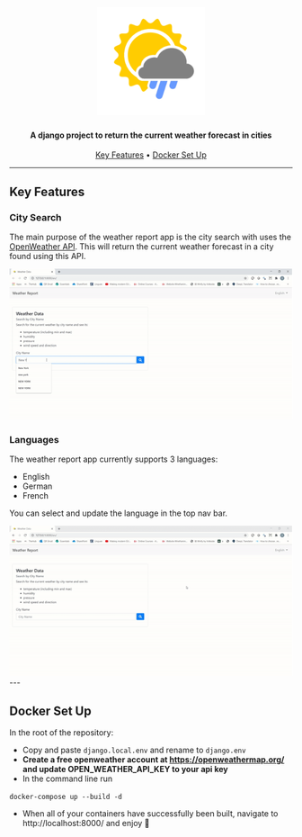 <h1 align="center">
  <br>
  <img src="weatherreport/static/icons/android-chrome-192x192.png" alt="Weather Report" width="192">
  <br>
</h1>

<h4 align="center">
    A django project to return the current weather forecast in cities
</h4>

<p align="center">
  <a href="#key-features">Key Features</a> •
  <a href="#docker-set-up">Docker Set Up</a>
</p>

---

## Key Features

### City Search
The main purpose of the weather report app is the city search with uses the <a href="https://openweathermap.org/api">OpenWeather API</a>. This will return the current weather forecast in a city found using this API.<br>

<img src="weatherreport/static/readme/city-search.gif" alt="City Search Demo" width="750">

### Languages
The weather report app currently supports 3 languages:
- English
- German
- French

You can select and update the language in the top nav bar.<br>

<img src="weatherreport/static/readme/language.gif" alt="Language Demo" width="750">
---

## Docker Set Up

In the root of the repository:
- Copy and paste `django.local.env` and rename to `django.env`
- <b>Create a free openweather account at https://openweathermap.org/ and update OPEN_WEATHER_API_KEY to your api key</b> 
- In the command line run 

`docker-compose up --build -d`

- When all of your containers have successfully been built, navigate to http://localhost:8000/ and enjoy :tada:
